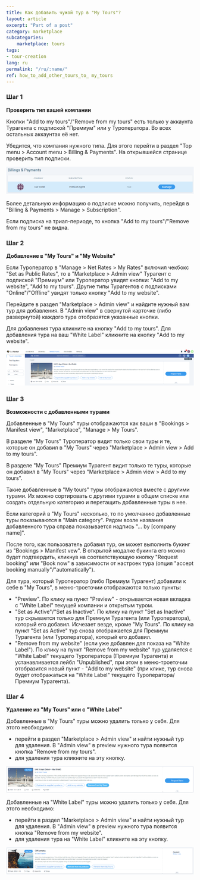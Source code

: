 ```yaml
---
title: Как добавить чужой тур в "My Tours"?
layout: article
excerpt: "Part of a post"
category: marketplace
subcategories:
    marketplace: tours
tags:
- tour-creation
lang: ru
permalink: "/ru/:name/"
ref: how_to_add_other_tours_to_ my_tours
---
```


### **Шаг 1**

**Проверить тип вашей компании**

Кнопки "Add to my tours"/"Remove from my tours" есть только у аккаунта Турагента с подпиской "Премиум" или у Туроператора. Во всех остальных аккаунтах её нет.

Убедится, что компания нужного типа. Для этого перейти в раздел "Top menu > Account menu > Billing & Payments". На открывшейся странице проверить тип подписки.

![Company type](/assets/images/how_to_add_other_tours_to_my_tours1.png) 

Более детальную информацию о подписке можно получить, перейдя в "Billing & Payments > Manage > Subscription".

Если подписка на триал-периоде, то кнопка "Add to my tours"/"Remove from my tours" не видна.

### **Шаг 2**

**Добавление в "My Tours" и "My Website"**

Если Туроператор в "Manage > Net Rates > My Rates" включил чекбокс "Set as Public Rates", то в "Marketplace > Admin view" Турагент с подпиской "Премиум" или Туроператор увидят кнопки: "Add to my website", "Add to my tours". Другие типы Турагентов с подписками "Online"/"Offline" увидят только кнопку "Add to my website".

Перейдите в раздел "Marketplace > Admin view" и найдите нужный вам тур для добавления. В "Admin view" в свернутой карточке (либо развернутой) каждого тура отобразятся указанные кнопки.

Для добавления тура кликните на кнопку "Add to my tours". Для добавления тура на ваш "White Label" кликните на кнопку "Add to my website".

![Company type](/assets/images/how_to_add_other_tours_to_my_tours2.png) 

### **Шаг 3**

**Возможности с добавленными турами**

Добавленные в "My Tours" туры отображаются как ваши в "Bookings > Manifest view", "Marketplace", "Manage > My Tours".

В разделе "My Tours" Туроператор видит только свои туры и те, которые он добавил в "My Tours" через "Marketplace > Admin view > Add to my tours".

В разделе "My Tours" Премиум Турагент видит только те туры, которые он добавил в "My Tours" через "Marketplace > Admin view > Add to my tours".

Такие добавленные в "My tours" туры отображаются вместе с другими турами. Их можно сортировать с другими турами в общем списке или создать отдельную категорию и перетащить добавленные туры в нее.

Если категорий в "My Tours" несколько, то по умолчанию добавленные туры показываются в "Main category". Рядом возле названия добавленного тура справа показывается надпись "... by [company name]".

После того, как пользователь добавил тур, он может выполнить букинг из "Bookings > Manifest vew". В открытой модалке букинга его можно будет подтвердить, кликнув на соответствующую кнопку "Request booking" или "Book now" в зависимости от настроек тура (опция "accept booking manually"/"automatically").

Для тура, который Туроператор (либо Премиум Турагент) добавили к себе в "My Tours", в меню-троеточии отображаются только пункты:
- "Preview". По клику на пункт "Preview" - открывается новая вкладка с "White Label" текущей компании и открытым туром. 
- "Set as Active"/"Set as Inactive". По клику на пункт "Set as Inactive" тур скрывается только для Премиум Турагента (или Туроператора), который его добавил. Исчезает везде, кроме "My Tours". По клику на пункт "Set as Active" тур снова отображается для Премиум Турагента (или Туроператора), который его добавил.
- "Remove from my website" (если уже добавлен для показа на "White Label"). По клику на пункт "Remove from my website" тур удаляется с "White Label" текущего Туроператора (Премиум Турагента) и устанавливается лейбл "Unpublished", при этом в меню-троеточии отобразится новый пункт - "Add to my website" (при клике, тур снова будет отображаться на "White Label" текущего Туроператора/Премиум Турагента).

### **Шаг 4**

**Удаление из "My Tours" или с "White Label"**

Добавленные в "My Tours" туры можно удалить только у себя. Для этого необходимо:
- перейти в раздел "Marketplace > Admin view" и найти нужный тур для удаления. В "Admin view" в preview нужного тура появится кнопка "Remove from my tours". 
- для удаления тура кликните на эту кнопку. 

![Company type](/assets/images/how_to_add_other_tours_to_my_tours3.png)

Добавленные на "White Label" туры можно удалить только у себя. Для этого необходимо:
- перейти в раздел "Marketplace > Admin view" и найти нужный тур для удаления. В "Admin view" в preview нужного тура появится кнопка "Remove from my website". 
- для удаления тура на "White Label" кликните на эту кнопку. 

![Company type](/assets/images/how_to_add_other_tours_to_my_tours4.png) 
 
